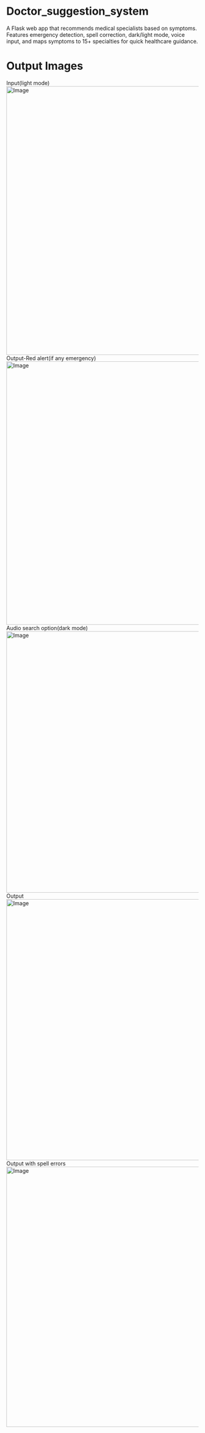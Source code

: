 # Doctor_suggestion_system
A Flask web app that recommends medical specialists based on symptoms. Features emergency detection, spell correction, dark/light mode, voice input, and maps symptoms to 15+ specialties for quick healthcare guidance.
# Output Images
Input(light mode)
<img width="1311" height="702" alt="Image" src="https://github.com/user-attachments/assets/086eea0f-1876-4778-be90-7a1f98a07077" />
Output-Red alert(if any emergency)
<img width="1289" height="688" alt="Image" src="https://github.com/user-attachments/assets/4a35c45b-39a5-4c29-b2da-9e0a1b9fb583" />
Audio search option(dark mode)
<img width="1289" height="683" alt="Image" src="https://github.com/user-attachments/assets/d8d63066-140c-4b54-a639-5a095096a17f" />
Output
<img width="1287" height="682" alt="Image" src="https://github.com/user-attachments/assets/6e0b108e-eca5-47e7-b4e3-ec819335193b" />
Output with spell errors
<img width="1293" height="680" alt="Image" src="https://github.com/user-attachments/assets/1a4a2280-bfff-41b9-a7b6-d512b362f43d" />
